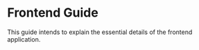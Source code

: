 # Frontend Guide #

This guide intends to explain the essential details of the frontend
application.
